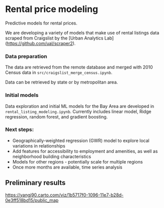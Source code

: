 # Rental price modeling

Predictive models for rental prices. 

We are developing a variety of models that make use of rental listings data scraped from Craigslist by the [Urban Analytics Lab] (https://github.com/ual/scraper2).

### Data preparation

The data are retrieved from the remote database and merged with 2010 Census data in `src/craigslist_merge_census.ipynb`.  


Data can be retrieved by state or by metropolitan area. 

### Initial models

Data exploration and initial ML models for the Bay Area are developed in `rental_listing_modeling.ipynb`. Currently includes linear model, Ridge regression, random forest, and gradient boosting. 


### Next steps: 

- Geographically-weighted regression (GWR) model to explore local variations in relationships
- Add features for accessibility to employment and amenities, as well as neighborhood building characteristics
- Models for other regions - potentially scale for multiple regions
- Once more months are available, time series analysis

## Preliminary results
https://yangj90.carto.com/viz/1b5717f0-1096-11e7-b28d-0e3ff518bd15/public_map














